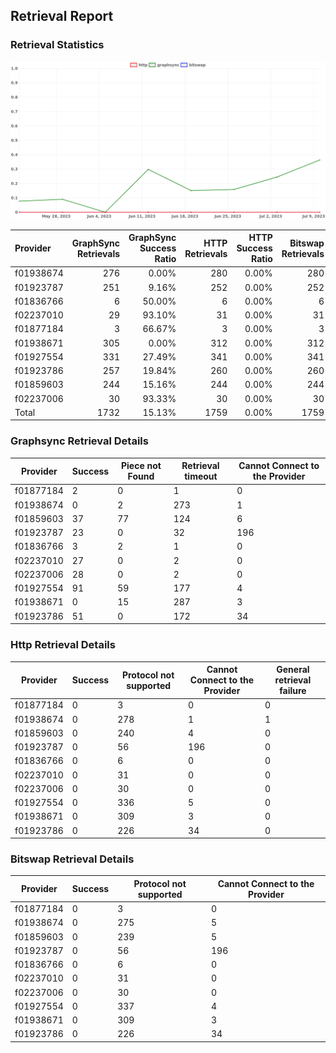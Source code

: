 ## Retrieval Report
### Retrieval Statistics
<img src="https://raw.githubusercontent.com/data-preservation-programs/filplus-checker-assets/main/filecoin-project/filecoin-plus-large-datasets/issues/1918/1688968704297.png"/>

| Provider  | GraphSync Retrievals | GraphSync Success Ratio | HTTP Retrievals | HTTP Success Ratio | Bitswap Retrievals | Bitswap Success Ratio |
| :-------- | -------------------: | ----------------------: | --------------: | -----------------: | -----------------: | --------------------: |
| f01938674 |                  276 |                   0.00% |             280 |              0.00% |                280 |                 0.00% |
| f01923787 |                  251 |                   9.16% |             252 |              0.00% |                252 |                 0.00% |
| f01836766 |                    6 |                  50.00% |               6 |              0.00% |                  6 |                 0.00% |
| f02237010 |                   29 |                  93.10% |              31 |              0.00% |                 31 |                 0.00% |
| f01877184 |                    3 |                  66.67% |               3 |              0.00% |                  3 |                 0.00% |
| f01938671 |                  305 |                   0.00% |             312 |              0.00% |                312 |                 0.00% |
| f01927554 |                  331 |                  27.49% |             341 |              0.00% |                341 |                 0.00% |
| f01923786 |                  257 |                  19.84% |             260 |              0.00% |                260 |                 0.00% |
| f01859603 |                  244 |                  15.16% |             244 |              0.00% |                244 |                 0.00% |
| f02237006 |                   30 |                  93.33% |              30 |              0.00% |                 30 |                 0.00% |
| Total     |                 1732 |                  15.13% |            1759 |              0.00% |               1759 |                 0.00% |

### Graphsync Retrieval Details
| Provider  | Success | Piece not Found | Retrieval timeout | Cannot Connect to the Provider |
| --------- | ------- | --------------- | ----------------- | ------------------------------ |
| f01877184 | 2       | 0               | 1                 | 0                              |
| f01938674 | 0       | 2               | 273               | 1                              |
| f01859603 | 37      | 77              | 124               | 6                              |
| f01923787 | 23      | 0               | 32                | 196                            |
| f01836766 | 3       | 2               | 1                 | 0                              |
| f02237010 | 27      | 0               | 2                 | 0                              |
| f02237006 | 28      | 0               | 2                 | 0                              |
| f01927554 | 91      | 59              | 177               | 4                              |
| f01938671 | 0       | 15              | 287               | 3                              |
| f01923786 | 51      | 0               | 172               | 34                             |

### Http Retrieval Details
| Provider  | Success | Protocol not supported | Cannot Connect to the Provider | General retrieval failure |
| --------- | ------- | ---------------------- | ------------------------------ | ------------------------- |
| f01877184 | 0       | 3                      | 0                              | 0                         |
| f01938674 | 0       | 278                    | 1                              | 1                         |
| f01859603 | 0       | 240                    | 4                              | 0                         |
| f01923787 | 0       | 56                     | 196                            | 0                         |
| f01836766 | 0       | 6                      | 0                              | 0                         |
| f02237010 | 0       | 31                     | 0                              | 0                         |
| f02237006 | 0       | 30                     | 0                              | 0                         |
| f01927554 | 0       | 336                    | 5                              | 0                         |
| f01938671 | 0       | 309                    | 3                              | 0                         |
| f01923786 | 0       | 226                    | 34                             | 0                         |

### Bitswap Retrieval Details
| Provider  | Success | Protocol not supported | Cannot Connect to the Provider |
| --------- | ------- | ---------------------- | ------------------------------ |
| f01877184 | 0       | 3                      | 0                              |
| f01938674 | 0       | 275                    | 5                              |
| f01859603 | 0       | 239                    | 5                              |
| f01923787 | 0       | 56                     | 196                            |
| f01836766 | 0       | 6                      | 0                              |
| f02237010 | 0       | 31                     | 0                              |
| f02237006 | 0       | 30                     | 0                              |
| f01927554 | 0       | 337                    | 4                              |
| f01938671 | 0       | 309                    | 3                              |
| f01923786 | 0       | 226                    | 34                             |
